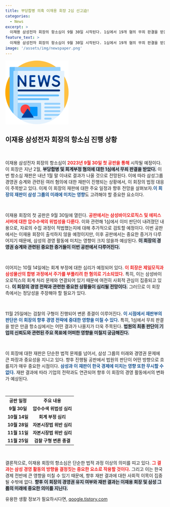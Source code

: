 ```yaml
---
title: 부당합병 의혹 이재용 회장 2심 선고迫!
categories:
  - News
excerpt: >
  이재용 삼성전자 회장의 항소심이 9월 30일 시작된다. 1심에서 19개 혐의 무죄 판결을 받은 그가 이번 재판에서 어떤 결과를 맞이할지 귀추가 주목된다.
feature_text: >
  이재용 삼성전자 회장의 항소심이 9월 30일 시작된다. 1심에서 19개 혐의 무죄 판결을 받은 그가 이번 재판에서 어떤 결과를 맞이할지 귀추가 주목된다.
image: '/assets/img/newspaper.png'
---
```


<p><img src="/assets/img/newspaper.png" alt="kimp 속보" /></p>

<h2 data-ke-size="size26">이재용 삼성전자 회장의 항소심 진행 상황</h2>

<p data-ke-size="size16">&nbsp;</p>

<p>이재용 삼성전자 회장의 항소심이 <b><span style="color: #ee2323;">2023년 9월 30일 첫 공판을 통해</span></b> 시작될 예정이다. 이 회장은 지난 2월, <b><span style="background-color: #21538527;">부당합병 및 회계부정 혐의에 대한 1심에서 무죄 판결을 받았다.</span></b> 이번 항소심 재판은 내년 1월 말 이내로 결과가 나올 것으로 전망된다. 이에 따라 삼성그룹 경영권 승계와 관련된 여러 혐의에 대한 재판이 진행되는 상황에서, 이 회장의 법정 대응이 주목받고 있다. 이제 이 회장의 재판에 대한 주요 일정과 향후 전망을 살펴보자.<b><span style="color: #1a5490;">이 회장의 재판이 삼성 그룹의 미래에 미치는 영향</span></b>도 고려해야 할 중요한 요소이다.</p>

<p data-ke-size="size16">&nbsp;</p>

<p>이재용 회장의 첫 공판은 9월 30일에 열린다. <b><span style="color: #ee2323;">공판에서는 삼성바이오로직스 및 에피스 서버에 대한 압수수색의 위법성을 다룬다.</span></b> 이와 관련해 1심에서 이미 판단이 내려졌던 내용으로, 자료의 수집 과정이 적법했는지에 대해 추가적으로 검토할 예정이다. 이번 공판에서는 이재용 회장이 출석하지 않을 예정이지만, 이후 공판에서는 중요한 증거가 다루어지기 때문에, 삼성의 경영 활동에 미치는 영향이 크지 않을까 예상된다. <b><span style="background-color: #21538527;">이 회장의 경영권 승계와 관련된 중요한 증거들이 이번 공판에서 다루어진다.</span></b></p>

<p data-ke-size="size16">&nbsp;</p>

<p>이어지는 10월 14일에는 회계 부정에 대한 심리가 예정되어 있다. <b><span style="color: #ee2323;">이 회장은 제일모직과 삼성물산의 합병 과정에서 주가를 부풀리려 한 혐의로 기소되었다.</span></b> 특히, 이는 삼성바이오로직스의 회계 처리 문제와 연결되어 있기 때문에 여전히 사회적 관심이 집중되고 있다. <b><span style="background-color: #21538527;">이 회장의 경영 전략과 관련한 중요한 상황들이 심리될 전망이다.</span></b> 그러므로 이 회장 측에서는 정당성을 주장해야 할 필요가 있다.</p>

<p data-ke-size="size16">&nbsp;</p>

<p>11월 25일에는 검찰의 구형이 진행되어 변론 종결이 이루어진다. <b><span style="color: #1a5490;">이 시점에서 재판부의 판단은 이 회장의 향후 경영 전략에 중대한 영향을 미칠 수 있다.</span></b> 특히, 1심에서 무죄 판결을 받은 만큼 항소심에서는 어떤 결과가 나올지가 더욱 주목된다. <b><span style="background-color: #21538527;">법원의 최종 판단이 기업의 신뢰도와 관련된 주요 목표에 어떠한 영향을 미칠지 궁금해진다.</span></b></p>

<p data-ke-size="size16">&nbsp;</p>

<p>이 회장에 대한 재판은 단순한 법적 문제를 넘어서, 삼성 그룹의 미래와 경영권 문제에 큰 파장과 중요성을 지니고 있다. 향후 진행될 공판에서 법원의 판단이 어떤 방향으로 흐를지가 매우 중요한 시점이다. <b><span style="color: #1a5490;">삼성과 이 재판이 한국 경제에 미치는 영향 또한 무시할 수 없다.</span></b> 재판 결과에 따라 기업의 전략과도 연관되어 향후 이 회장의 경영 활동에서의 변화가 예상된다.</p>

<p data-ke-size="size16">&nbsp;</p>

<table style="width: 100%; border-collapse: collapse;">
    <tr>
        <th style="text-align: center;">공판 일정</th>
        <th style="text-align: center;">주요 내용</th>
    </tr>
    <tr>
        <td style="text-align: center; height: 17px;"><b>9월 30일</b></td>
        <td style="text-align: center; height: 17px;"><b>압수수색 위법성 심리</b></td>
    </tr>
    <tr>
        <td style="text-align: center; height: 17px;"><b>10월 14일</b></td>
        <td style="text-align: center; height: 17px;"><b>회계 부정 심리</b></td>
    </tr>
    <tr>
        <td style="text-align: center; height: 17px;"><b>10월 28일</b></td>
        <td style="text-align: center; height: 17px;"><b>자본시장법 위반 심리</b></td>
    </tr>
    <tr>
        <td style="text-align: center; height: 17px;"><b>11월 11일</b></td>
        <td style="text-align: center; height: 17px;"><b>자본시장법 위반 심리</b></td>
    </tr>
    <tr>
        <td style="text-align: center; height: 17px;"><b>11월 25일</b></td>
        <td style="text-align: center; height: 17px;"><b>검찰 구형 변론 종결</b></td>
    </tr>
</table>

<p data-ke-size="size16">&nbsp;</p>

<p>결론적으로, 이재용 회장의 항소심은 단순한 법적 과정 이상의 의미를 띠고 있다. <b><span style="color: #ee2323;">그 결과는 삼성 경영 활동의 방향을 결정짓는 중요한 요소로 작용할 것이다.</span></b> 그리고 이는 한국 경제 전반에 큰 영향을 미칠 수 있기 때문에, 향후 재판 결과에 대한 사회적 이목이 집중될 수밖에 없다. <b><span style="background-color: #21538527;">향후 이 회장의 경영권 유지 여부와 재판 결과는 이재용 회장 및 삼성 그룹의 미래에 중요한 의미를 지닌다.</span></b></p>
유용한 생활 정보가 필요하시다면, <a href="https://qoogle.tistory.com" rel="dofollow">qoogle.tistory.com</a>


